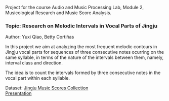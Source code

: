 Project for the course Audio and Music Processing Lab, Module 2, Musicological Research and Music Score Analysis. 

### Topic: Research on Melodic Intervals in Vocal Parts of Jingju  
Author: Yuxi Qiao, Betty Cortiñas

In this project we aim at analyzing the most frequent melodic contours in Jingju vocal parts for sequences of three consecutive notes ocurring on the same syllable, in terms of the nature of the intervals between them, namely, interval class and direction.  

The idea is to count the intervals formed by three consecutive notes in the vocal part within each syllable.  

Dataset: [Jingju Music Scores Collection](https://zenodo.org/records/3233843)  
[Presentation](https://github.com/qiaoyx3170/Jingju-Melodic-Intervals/blob/main/Presentation.pdf)
